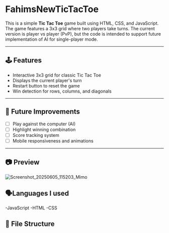 # FahimsNewTicTacToe

This is a simple **Tic Tac Toe** game built using HTML, CSS, and JavaScript. The game features a 3x3 grid where two players take turns. The current version is player vs player (PvP), but the code is intended to support future implementation of AI for single-player mode.

---

## 🕹️ Features

- Interactive 3x3 grid for classic Tic Tac Toe
- Displays the current player's turn
- Restart button to reset the game
- Win detection for rows, columns, and diagonals

---

## 🚀 Future Improvements

- [ ] Play against the computer (AI)
- [ ] Highlight winning combination
- [ ] Score tracking system
- [ ] Mobile responsiveness and animations

---
## 📷 Preview
![Screenshot_20250605_115203_Mimo](https://github.com/user-attachments/assets/d6ff6c7b-839a-46f1-96e1-754040778a5e)

## 🗣Languages I used
-JavaScript 
-HTML
-CSS

## 📁 File Structure


